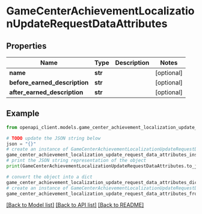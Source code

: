 # GameCenterAchievementLocalizationUpdateRequestDataAttributes


## Properties

Name | Type | Description | Notes
------------ | ------------- | ------------- | -------------
**name** | **str** |  | [optional] 
**before_earned_description** | **str** |  | [optional] 
**after_earned_description** | **str** |  | [optional] 

## Example

```python
from openapi_client.models.game_center_achievement_localization_update_request_data_attributes import GameCenterAchievementLocalizationUpdateRequestDataAttributes

# TODO update the JSON string below
json = "{}"
# create an instance of GameCenterAchievementLocalizationUpdateRequestDataAttributes from a JSON string
game_center_achievement_localization_update_request_data_attributes_instance = GameCenterAchievementLocalizationUpdateRequestDataAttributes.from_json(json)
# print the JSON string representation of the object
print(GameCenterAchievementLocalizationUpdateRequestDataAttributes.to_json())

# convert the object into a dict
game_center_achievement_localization_update_request_data_attributes_dict = game_center_achievement_localization_update_request_data_attributes_instance.to_dict()
# create an instance of GameCenterAchievementLocalizationUpdateRequestDataAttributes from a dict
game_center_achievement_localization_update_request_data_attributes_from_dict = GameCenterAchievementLocalizationUpdateRequestDataAttributes.from_dict(game_center_achievement_localization_update_request_data_attributes_dict)
```
[[Back to Model list]](../README.md#documentation-for-models) [[Back to API list]](../README.md#documentation-for-api-endpoints) [[Back to README]](../README.md)


